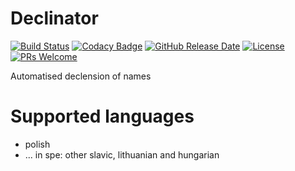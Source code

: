 # Declinator

[![Build Status](https://travis-ci.org/Arusekk/declinator.svg?branch=master)](https://travis-ci.org/Arusekk/declinator)
[![Codacy Badge](https://api.codacy.com/project/badge/Grade/890c3619a80d44c8bc3763931fe26d4f)](https://app.codacy.com/app/Arusekk/declinator?utm_source=github.com&utm_medium=referral&utm_content=Arusekk/declinator&utm_campaign=badger)
[![GitHub Release Date](https://img.shields.io/github/release-date/Arusekk/declinator.svg)](https://github.com/Arusekk/declinator/releases)
[![License](https://img.shields.io/github/license/Arusekk/declinator.svg)](https://www.gnu.org/licenses/agpl-3.0.html)
[![PRs Welcome](https://img.shields.io/badge/PRs-welcome-brightgreen.svg)](http://makeapullrequest.com)

Automatised declension of names

# Supported languages
 * polish
 * ... in spe: other slavic, lithuanian and hungarian
